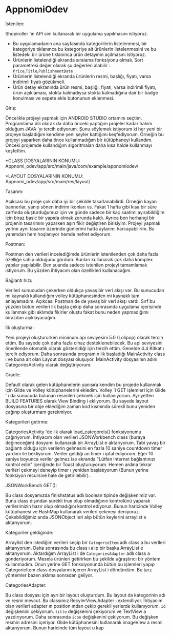 # AppnomiOdev

İstenilen:

Shopiroller 'ın API sini kullanarak bir uygulama yapılmasını istiyoruz.

- Bu uygulamadanın ana sayfasında kategorilerin listelenmesi, bir kategoriye tıklanınca bu kategoriye ait ürünlerin listelenmesini ve bu listedeki bir ürüne tıklanınca ürün detayının açılmasını istiyoruz.
- Ürünlerin listelendiği ekranda sıralama fonksiyonu olmalı. Sort parametresi değer olarak şu değerleri alabilir : `Price`,`Title`,`PublishmentDate`
- Ürünlerin listelendiği ekranda ürünlerin resmi, başlığı, fiyatı, varsa indirimli fiyatı gözükmeli.
- Ürün detay ekranında ürün resmi, başlığı, fiyatı, varsa indirimli fiyatı, ürün açıklaması, stokta kalmadıysa stokta kalmadığına dair bir badge konulması ve sepete ekle butonunun eklenmesi.

Giriş:

Öncelikle projeyi yapmak için ANDROID STUDIO ortamını seçtim. Programlama dili olarak da daha önceki yaptığım projeler kadar hakim olduğum JAVA 'yı tercih ediyorum. Şunu söylemek istiyorum ki her yeni bir projeye başladığım kendime yeni şeyler kattığımı keşfediyorum. Örneğin bu projeyi yaparken daha önce kullanmadığım bir kütüphaneyi kullandım. Önceki projemde kullandığım algoritmaları daha kısa halde kullanmayı keşfettim.

*CLASS DOSYALARININ KONUMU:
Appnomi_odev/app/src/main/java/com/example/appnomiodev/

*LAYOUT DOSYALARININ KONUMU:
Appnomi_odev/app/src/main/res/layout/

Tasarım:

Açıkcası bu proje çok daha iyi bir şekilde tasarlanabilirdi. Örneğin kayan bannerlar, yanıp sönen indirim ikonları vs. Fakat 1 hafta gibi kısa bir süre zarfında oluşturduğumuz için ve günde sadece bir kaç saatimi ayırabildiğim için biraz basic bir yapıda olmak zorunda kaldı. Ayrıca ben herhangi bir projenin tasarımını yaparken aşırı fikir değiştiren birisiyim. Projeyi yapmak yerine aynı tasarım üzerinde günlerimi hatta aylarımı harcayabilirim. Bu yanımdan hem hoşlanıyor hemde nefret ediyorum.

Postman:

Postman den verileri incelediğimde ürünlerin istenilenden çok daha fazla özelliğe sahip olduğunu gördüm. Bunları kullanarak çok daha komplex yapılar yapılabilir. Ben şuanda sadece istenilen projeyi tamamlamak istiyorum. Bu yüzden ihtiyacım olan özellikleri kullanacağım.

Bağlantı hızı:

Verileri sunucudan çekerken oldukça yavaş bir veri akışı var. Bu sunucudan mı kaynaklı kullandığım volley kütüphanesinden mi kaynaklı tam anlayamadım. Açıkcası Postman de de yavaş bir veri akışı vardı. Sırf bu yüzden bütün verileri ilk başta çekip daha sonrasında uygulama içerisinde kullanmak gibi aklımda fikirler oluştu fakat bunu neden yapmadığımı birazdan açıklayacağım.

İlk oluşturma:

Yeni projeyi oluştururken minimum api seviyesini 5.0 (Lolipop) olarak tercih ettim. Bu sayede çok daha fazla cihaz desteklenebilecek. Bu api seviyesini önerilende otomatik olarak gösterildiği için tercih ettim. Genelde 4.4 Kitkat ı tercih ediyorum. Daha sonrasında programın ilk başladığı MainActivity class ı ve buna ait olan Layout dosyası oluşuyor. MainActivity dosyasının adını CategoriesActivity olarak değiştiriyorum.

Gradle:

Default olarak gelen kütüphanelerin yanısıra kendim bu projede kullanmak için Glide ve Volley kütüphanelerini ekledim. Volley 'i GET işlemleri için Glide ' ı da sunucuda bulunan resimleri çekmek için kullanıyorum. Ayriyetten BUILD FEATURES olarak View Binding i ekliyorum. Bu sayede layout dosyasına bir obje eklediğim zaman kod kısmında sürekli bunu yeniden çağırıp oluşturmam gerekmiyor.

Kategorileri getirme:

CategoriesActivity 'de ilk olarak load_categoreis() fonksiyonumu çağırıyorum.
İhtiyacım olan verileri JSONWorkbench class (buraya değineceğim) dosyamı kullanarak bir ArrayList e aktarıyorum.
Tabi yavaş bir bağlantı olduğu için verilerin gelmesini en fazla 10 saniye countdown timer yardımı ile bekliyorum. Veriler geldiği an timer ı iptal ediyorum. Eğer 10 saniye boyunca veriler gelmez ise ekranda "Lütfen internet bağlantınızı kontrol edin" içeriğinde bir Toast oluşturuyorum. Hemen ardına tekrar verileri çekmeyi deneyip timer ı yeniden başlatıyorum (Bunun yerine fonksiyon recursive hale de getirilebilir).

JSONWorkBench GET():

Bu class dosyamızda finishstatus adlı boolean tipinde değişkenimiz var. Bunu class dışından sürekli true olup olmadığının kontrolünü yaparak verilerimizin hazır olup olmadığını kontrol ediyoruz. Bunun haricinde Volley kütüphanesi ve HashMap kullanarak verileri çekmeyi deniyoruz. Çekebildiğimiz anda JSONObject leri alıp bütün keylerini arraylist e aktarıyorum.

Kategoriler geldiğinde:

Arraylist den istediğim verileri seçip bir `CategorieItem` adlı class a bu verileri aktarıyorum. Daha sonrasında bu class ı alıp bir başka ArrayList e aktarıyorum. Aktardığım ArrayList i de `CategoriesAdapter` adlı class a gönderiyorum. Mesela ürünleri getirirken bu şekilde uğraştırıcı bir yöntem kullanmadım. Onun yerine GET fonksiyonunda bütün bu işlemleri yapıp CategorieItem class dosyalarını içeren ArrayList i döndürdüm. Bu tarz yöntemler bazen aklıma sonradan geliyor.

CategoriesAdapter:

Bu class dosyası için ayrı bir layout oluşturdum. Bu layout da kategorinin adı ve resmi mevcut. Bu classımız RecylerView.Adapter ı extendliyor. İhtiyacım olan verileri adapter ın position ından çekip gerekli yerlerde kullanıyorum. `id` değişkenini çekiyorum. `title` değişkenini çekiyorum ve TextView a yazdırıyorum. Daha sonrasında `icon` değişkenini çekiyorum. Bu değişken resmin adresini içeriyor. Glide kütüphanesini kullanarak imageView a resmi aktarıyorum. Bunun haricinde tüm layout u kap









